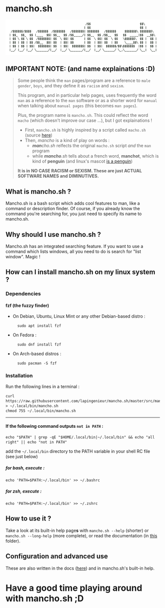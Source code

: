 # mancho.sh

![mancho.sh-logo2](mancho_logo2.png)

## IMPORTANT NOTE: (and name explainations :D)

> Some people think the `man` pages/program are a reference to `male gender`, `boys`, and they define it as `racism` and `sexism`.
> 
> This program, and in particular help pages, uses frequently the word `man` as a reference to the `man` software or as a shorter word for `manual` when talking about `manual pages` (this becomes `man pages`).
> 
> Plus, the program name is `mancho.sh`. This could reflect the word `macho` (which doesn't improve our case ...), but I got explainations !
> * First, `mancho.sh` is highly inspired by a script called `macho.sh` (source [here](https://gitlab.com/dwt1/dotfiles/-/blob/master/macho.sh))
> * Then, *mancho* is a kind of play on words :
>   * ***man**cho.sh* relfects the original `macho.sh` script _and_ the `man` program
>   * while ***mancho**.sh* tells about a french word, **manchot**, which is kind of **penguin** (and linux's mascot [is a penguin](https://en.wikipedia.org/wiki/Tux_(mascot)))
> 
> **It is in NO CASE RACISM or SEXISM. These are just ACTUAL SOFTWARE NAMES and DIMINUTIVES.**

## What is mancho.sh ?

Mancho.sh is a bash script which adds cool features to man, like a command or description finder. Of course, if you already know the command you're searching for, you just need to specify its name to mancho.sh.

## Why should I use mancho.sh ?

Mancho.sh has an integrated searching feature. If you want to use a command which lists windows, all you need to do is search for "list window". Magic !

## How can I install mancho.sh on my linux system ?

### Dependencies

#### fzf (the fuzzy finder)

* On Debian, Ubuntu, Linux Mint or any other Debian-based distro :

        sudo apt install fzf

* On Fedora :

        sudo dnf install fzf

* On Arch-based distros :

        sudo pacman -S fzf

### Installation

Run the following lines in a terminal :

	curl https://raw.githubusercontent.com/lapingenieur/mancho.sh/master/src/mancho.sh > ~/.local/bin/mancho.sh
	chmod 755 ~/.local/bin/mancho.sh

---

#### If the following command outputs `not in PATH` :

	echo "$PATH" | grep -qE "$HOME/.local/bin|~/.local/bin" && echo "all right" || echo "not in PATH"

add the `~/.local/bin` directory to the PATH variable in your shell RC file (see just below)

##### for bash, execute :

	echo 'PATH=$PATH:~/.local/bin' >> ~/.bashrc

##### for zsh, execute :

	echo 'PATH=$PATH:~/.local/bin' >> ~/.zshrc

## How to use it ?

Take a look at its built-in help page**s** with `mancho.sh --help` (shorter) or `mancho.sh --long-help` (more complete), or read the documentation (in [this](https://github.com/lapingenieur/mancho.sh/tree/master/docs) folder).

## Configuration and advanced use

These are also written in the docs ([here](https://github.com/lapingenieur/mancho.sh/tree/master/docs)) and in mancho.sh's built-in help.

# Have a good time playing around with mancho.sh ;D
